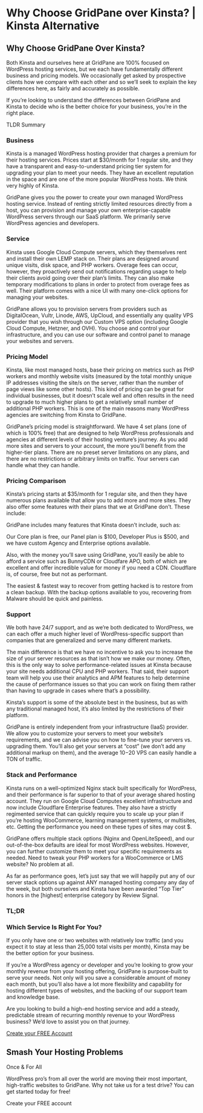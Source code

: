 # Why Choose GridPane over Kinsta? | Kinsta Alternative

## Why Choose GridPane Over Kinsta?

 

Both Kinsta and ourselves here at GridPane are 100% focused on WordPress hosting services, but we each have fundamentally different business and pricing models. We occasionally get asked by prospective clients how we compare with each other and so we’ll seek to explain the key differences here, as fairly and accurately as possible.

If you’re looking to understand the differences between GridPane and Kinsta to decide who is the better choice for your business, you’re in the right place.

TLDR Summary

 

 

 

### Business

 

Kinsta is a managed WordPress hosting provider that charges a premium for their hosting services. Prices start at $30/month for 1 regular site, and they have a transparent and easy-to-understand pricing tier system for upgrading your plan to meet your needs. They have an excellent reputation in the space and are one of the more popular WordPress hosts. We think very highly of Kinsta.

GridPane gives you the power to create your own managed WordPress hosting service. Instead of renting strictly limited resources directly from a host, you can provision and manage your own enterprise-capable WordPress servers through our SaaS platform. We primarily serve WordPress agencies and developers.

 

 

 

### Service

 

Kinsta uses Google Cloud Compute servers, which they themselves rent and install their own LEMP stack on. Their plans are designed around unique visits, disk space, and PHP workers. Overage fees can occur, however, they proactively send out notifications regarding usage to help their clients avoid going over their plan’s limits. They can also make temporary modifications to plans in order to protect from overage fees as well. Their platform comes with a nice UI with many one-click options for managing your websites.

GridPane allows you to provision servers from providers such as DigitalOcean, Vultr, Linode, AWS, UpCloud, and essentially any quality VPS provider that you wish through our Custom VPS option (including Google Cloud Compute, Hetzner, and OVH). You choose and control your infrastructure, and you can use our software and control panel to manage your websites and servers.

 

 

 

### Pricing Model

 

Kinsta, like most managed hosts, base their pricing on metrics such as PHP workers and monthly website visits (measured by the total monthly unique IP addresses visiting the site/s on the server, rather than the number of page views like some other hosts). This kind of pricing can be great for individual businesses, but it doesn’t scale well and often results in the need to upgrade to much higher plans to get a relatively small number of additional PHP workers. This is one of the main reasons many WordPress agencies are switching from Kinsta to GridPane.

GridPane’s pricing model is straightforward. We have 4 set plans (one of which is 100% free) that are designed to help WordPress professionals and agencies at different levels of their hosting venture’s journey. As you add more sites and servers to your account, the more you’ll benefit from the higher-tier plans. There are no preset server limitations on any plans, and there are no restrictions or arbitrary limits on traffic. Your servers can handle what they can handle.

 

 

 

### Pricing Comparison

 

Kinsta’s pricing starts at $35/month for 1 regular site, and then they have numerous plans available that allow you to add more and more sites. They also offer some features with their plans that we at GridPane don’t. These include:

GridPane includes many features that Kinsta doesn’t include, such as:

Our Core plan is free, our Panel plan is $100, Developer Plus is $500, and we have custom Agency and Enterprise options available.

Also, with the money you’ll save using GridPane, you’ll easily be able to afford a service such as BunnyCDN or Cloudfare APO, both of which are excellent and offer incredible value for money if you need a CDN. Cloudflare is, of course, free but not as performant.

The easiest & fastest way to recover from getting hacked is to restore from a clean backup. With the backup options available to you, recovering from Malware should be quick and painless.

 

 

 

### Support

 

We both have 24/7 support, and as we’re both dedicated to WordPress, we can each offer a much higher level of WordPress-specific support than companies that are generalized and serve many different markets.

The main difference is that we have no incentive to ask you to increase the size of your server resources as that isn’t how we make our money. Often, this is the only way to solve performance-related issues at Kinsta because your site needs additional CPU and PHP workers. That said, their support team will help you use their analytics and APM features to help determine the cause of performance issues so that you can work on fixing them rather than having to upgrade in cases where that’s a possibility.

Kinsta’s support is some of the absolute best in the business, but as with any traditional managed host, it’s also limited by the restrictions of their platform.

GridPane is entirely independent from your infrastructure (IaaS) provider. We allow you to customize your servers to meet your website’s requirements, and we can advise you on how to fine-tune your servers vs. upgrading them. You’ll also get your servers at “cost” (we don’t add any additional markup on them), and the average $10-$20 VPS can easily handle a TON of traffic.

 

 

 

### Stack and Performance

 

Kinsta runs on a well-optimized Nginx stack built specifically for WordPress, and their performance is far superior to that of your average shared hosting account. They run on Google Cloud Computes excellent infrastructure and now include Cloudflare Enterprise features. They also have a strictly regimented service that can quickly require you to scale up your plan if you’re hosting WooCommerce, learning management systems, or multisites, etc. Getting the performance you need on these types of sites may cost $.

GridPane offers multiple stack options (Nginx and OpenLiteSpeed), and our out-of-the-box defaults are ideal for most WordPress websites. However, you can further customize them to meet your specific requirements as needed. Need to tweak your PHP workers for a WooCommerce or LMS website? No problem at all.

As far as performance goes, let’s just say that we will happily put any of our server stack options up against ANY managed hosting company any day of the week, but both ourselves and Kinsta have been awarded “Top Tier” honors in the [highest] enterprise category by Review Signal.

 

 

 

### TL;DR

 

 

 

 

### Which Service Is Right For You?

 

If you only have one or two websites with relatively low traffic (and you expect it to stay at less than 25,000 total visits per month), Kinsta may be the better option for your business.

If you’re a WordPress agency or developer and you’re looking to grow your monthly revenue from your hosting offering, GridPane is purpose-built to serve your needs. Not only will you save a considerable amount of money each month, but you’ll also have a lot more flexibility and capability for hosting different types of websites, and the backing of our support team and knowledge base.

Are you looking to build a high-end hosting service and add a steady, predictable stream of recurring monthly revenue to your WordPress business? We’d love to assist you on that journey.

 

[Create your FREE Account](https://gridpane.com/checkout/?plan=core)

 

## Smash Your Hosting Problems
Once & For All

 

WordPress pro’s from all over the world are moving their most important, high-traffic websites to GridPane. Why not take us for a test drive? You can get started today for free!

Create your FREE account

 

